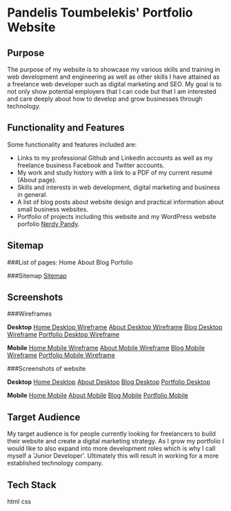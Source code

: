 # Pandelis Toumbelekis' Portfolio Website

## Purpose

The purpose of my website is to showcase my various skills and training in web development and engineering as well as other skills I have attained as a freelance web 
developer such as digital marketing and SEO. My goal is to not only show potential employers that I can code but that I am interested and care deeply about 
how to develop and grow businesses through technology.

## Functionality and Features

Some functionality and features included are:
- Links to my professional Github and LinkedIn accounts as well as my freelance business Facebook and Twitter accounts.
- My work and study history with a link to a PDF of my current resumé (About page).
- Skills and interests in web development, digital marketing and business in general.
- A list of blog posts about website design and practical information about small business websites.
- Portfolio of projects including this website and my WordPress website porfolio [Nerdy Pandy](https://nerdypandy.com.au).

## Sitemap

###List of pages:
Home
About
Blog
Porfolio

###Sitemap
[Sitemap](docs/sitemap.jpg)

## Screenshots

###Wireframes

**Desktop**
[Home Desktop Wireframe](docs/Home_desktop_wireframe.jpg)
[About Desktop Wireframe](docs/About_desktop_wireframe.jpg)
[Blog Desktop Wireframe](docs/Blog_desktop_wireframe.jpg)
[Portfolio Desktop Wireframe](docs/Portfolio_desktop_wireframe.jpg)

**Mobile**
[Home Mobile Wireframe](docs/Home_mobile_wireframe.jpg)
[About Mobile Wireframe](docs/About_mobile_wireframe.jpg)
[Blog Mobile Wireframe](docs/Blog_mobile_wireframe.jpg)
[Portfolio Mobile Wireframe](docs/Portfolio_mobile_wireframe.jpg)

###Screenshots of website

**Desktop**
[Home Desktop](docs/Home_desktop_screenshot.jpg)
[About Desktop](docs/Home_desktop_screenshot.jpg)
[Blog Desktop](docs/Home_desktop_screenshot.jpg)
[Portfolio Desktop](docs/Home_desktop_screenshot.jpg)

**Mobile**
[Home Mobile](docs/Home_mobile_screenshot.jpg)
[About Mobile](docs/About_mobile_screenshot.jpg)
[Blog Mobile](docs/Blog_mobile_screenshot.jpg)
[Portfolio Mobile](docs/Portfolio_mobile_screenshot.jpg)

## Target Audience

My target audience is for people currently looking for freelancers to build their website and create a digital marketing strategy. As I grow my portfolio I would like to 
also expand into more development roles which is why I call myself a 'Junior Developer'. Ultimately this will result in working for a more established technology company.

## Tech Stack
html
css

